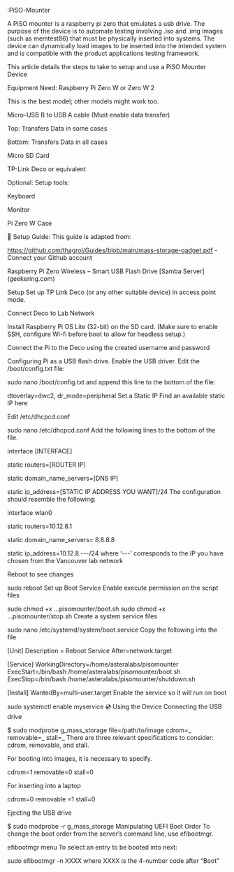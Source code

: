 :PiSO-Mounter

A PiSO mounter is a raspberry pi zero that emulates a usb drive. The purpose of the device is to automate testing involving .iso and .img images (such as memtest86) that must be physically inserted into systems. The device can dynamically load images to be inserted into the intended system and is compatible with the product applications testing framework.

This article details the steps to take to setup and use a PiSO Mounter Device

Equipment
Need:
Raspberry Pi Zero W or Zero W 2

This is the best model; other models might work too.

Micro-USB B to USB A cable (Must enable data transfer)

Top: Transfers Data in some cases

Bottom: Transfers Data in all cases


Micro SD Card

TP-Link Deco or equivalent

Optional:
Setup tools:

Keyboard

Monitor

Pi Zero W Case

:blue_book: Setup Guide:
This guide is adapted from:

https://github.com/thagrol/Guides/blob/main/mass-storage-gadget.pdf - Connect your Github account  

Raspberry Pi Zero Wireless – Smart USB Flash Drive [Samba Server] (geekering.com)

Setup
Set up TP Link Deco (or any other suitable device) in access point mode.

Connect Deco to Lab Network

Install Raspberry Pi OS Lite (32-bit) on the SD card. (Make sure to enable SSH, configure Wi-fi before boot to allow for headless setup.)

Connect the Pi to the Deco using the created username and password

Configuring Pi as a USB flash drive.
Enable the USB driver.
Edit the /boot/config.txt file:


sudo nano /boot/config.txt
and append this line to the bottom of the file:


dtoverlay=dwc2, dr_mode=peripheral
Set a Static IP
Find an available static IP here

Edit /etc/dhcpcd.conf


sudo nano /etc/dhcpcd.conf
Add the following lines to the bottom of the file.


interface [INTERFACE]

static routers=[ROUTER IP]

static domain_name_servers=[DNS IP]

static ip_address=[STATIC IP ADDRESS YOU WANT]/24
The configuration should resemble the following:


interface wlan0

static routers=10.12.8.1

static domain_name_servers= 8.8.8.8

static ip_address=10.12.8.---/24
where ‘---’ corresponds to the IP you have chosen from the Vancouver lab network

Reboot to see changes


sudo reboot
Set up Boot Service
Enable execute permission on the script files 


sudo chmod +x ...pisomounter/boot.sh
sudo chmod +x ...pisomounter/stop.sh
Create a system service files


sudo nano /etc/systemd/system/boot.service
Copy the following into the file


[Unit]
Description = Reboot Service
After=network.target

[Service]
WorkingDirectory=/home/asteralabs/pisomounter
ExecStart=/bin/bash /home/asteralabs/pisomounter/boot.sh
ExecStop=/bin/bash /home/asteralabs/pisomounter/shutdown.sh

[Install]
WantedBy=multi-user.target
Enable the service so it will run on boot


sudo systemctl enable myservice
:cd: Using the Device
Connecting the USB drive

$ sudo modprobe g_mass_storage file=/path/to/image cdrom=_ removable=_ stall=_
There are three relevant specifications to consider: cdrom, removable, and stall.

For booting into images, it is necessary to specify.

cdrom=1 removable=0 stall=0

For inserting into a laptop

cdrom=0 removable =1 stall=0

Ejecting the USB drive

$ sudo modprobe -r g_mass_storage
Manipulating UEFI Boot Order
To change the boot order from the server’s command line, use efibootmgr.


efibootmgr menu
To select an entry to be booted into next:


sudo efibootmgr -n XXXX
where XXXX is the 4-number code after “Boot”
